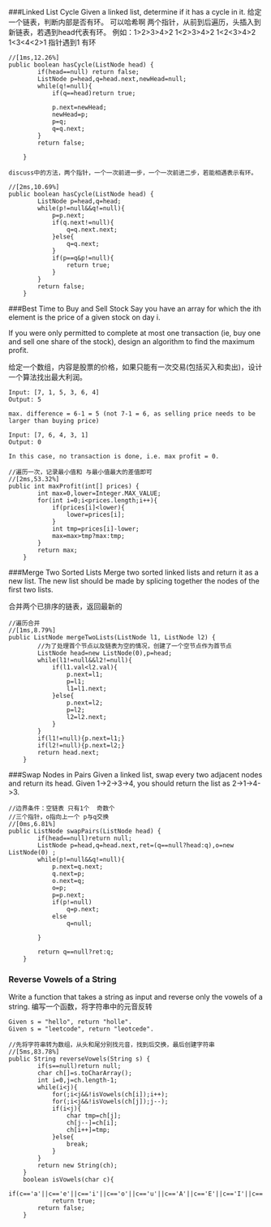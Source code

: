 ###Linked List Cycle
Given a linked list, determine if it has a cycle in it.
给定一个链表，判断内部是否有环。
	可以哈希啊
	两个指针，从前到后遍历，头插入到新链表，若遇到head代表有环。
	例如：1>2>3>4>2  1<2>3>4>2  1<2<3>4>2  1<3<4<2>1  指针遇到1 有环
```
//[1ms,12.26%]
public boolean hasCycle(ListNode head) {
        if(head==null) return false;
        ListNode p=head,q=head.next,newHead=null;
        while(q!=null){
            if(q==head)return true;
            
            p.next=newHead;
            newHead=p;
            p=q;
            q=q.next;
        }
        return false;
        
    }
```	

	discuss中的方法，两个指针，一个一次前进一步，一个一次前进二步，若能相遇表示有环。
```
//[2ms,10.69%]
public boolean hasCycle(ListNode head) {
        ListNode p=head,q=head;
        while(p!=null&&q!=null){
            p=p.next;
            if(q.next!=null){
                q=q.next.next;
            }else{
                q=q.next;
            }
            if(p==q&p!=null){
                return true;
            } 
        }
        return false;
    }
```


###Best Time to Buy and Sell Stock
Say you have an array for which the ith element is the price of a given stock on day i.

If you were only permitted to complete at most one transaction (ie, buy one and sell one share of the stock), design an algorithm to find the maximum profit.

给定一个数组，内容是股票的价格，如果只能有一次交易(包括买入和卖出)，设计一个算法找出最大利润。
```
Input: [7, 1, 5, 3, 6, 4]
Output: 5

max. difference = 6-1 = 5 (not 7-1 = 6, as selling price needs to be larger than buying price)

Input: [7, 6, 4, 3, 1]
Output: 0

In this case, no transaction is done, i.e. max profit = 0.
```

```
//遍历一次，记录最小值和 与最小值最大的差值即可
//[2ms,53.32%]
public int maxProfit(int[] prices) {
        int max=0,lower=Integer.MAX_VALUE;
        for(int i=0;i<prices.length;i++){
            if(prices[i]<lower){
                lower=prices[i];
            }
            int tmp=prices[i]-lower;
            max=max>tmp?max:tmp;
        }
        return max;
    }
```


###Merge Two Sorted Lists
Merge two sorted linked lists and return it as a new list. The new list should be made by splicing together the nodes of the first two lists.

合并两个已排序的链表，返回最新的

```
//遍历合并
//[1ms,8.79%]
public ListNode mergeTwoLists(ListNode l1, ListNode l2) {
		//为了处理首个节点以及链表为空的情况，创建了一个空节点作为首节点
        ListNode head=new ListNode(0),p=head;
        while(l1!=null&&l2!=null){
            if(l1.val<l2.val){
                p.next=l1;
                p=l1;
                l1=l1.next;
            }else{
                p.next=l2;
                p=l2;
                l2=l2.next;
            }
        }
        if(l1!=null){p.next=l1;}
        if(l2!=null){p.next=l2;}
        return head.next;
    }
```



###Swap Nodes in Pairs
Given a linked list, swap every two adjacent nodes and return its head.
Given 1->2->3->4, you should return the list as 2->1->4->3.

```
//边界条件：空链表 只有1个  奇数个
//三个指针，o指向上一个 p与q交换
//[0ms,6.81%]
public ListNode swapPairs(ListNode head) {
        if(head==null)return null;
        ListNode p=head,q=head.next,ret=(q==null?head:q),o=new ListNode(0) ;
        while(p!=null&&q!=null){
            p.next=q.next;
            q.next=p;
            o.next=q;
            o=p;
            p=p.next;
            if(p!=null)
                q=p.next;
            else
                q=null;
           
        }
        
        return q==null?ret:q;
    }
```


### Reverse Vowels of a String
Write a function that takes a string as input and reverse only the vowels of a string.
编写一个函数，将字符串中的元音反转
	
	Given s = "hello", return "holle".
	Given s = "leetcode", return "leotcede".
```
//先将字符串转为数组，从头和尾分别找元音，找到后交换，最后创建字符串
//[5ms,83.78%]
public String reverseVowels(String s) {
        if(s==null)return null;
        char ch[]=s.toCharArray();
        int i=0,j=ch.length-1;
        while(i<j){
            for(;i<j&&!isVowels(ch[i]);i++);
            for(;i<j&&!isVowels(ch[j]);j--);
            if(i<j){
                char tmp=ch[j];
                ch[j--]=ch[i];
                ch[i++]=tmp;
            }else{
                break;
            }
        }
        return new String(ch);
    }
    boolean isVowels(char c){
        if(c=='a'||c=='e'||c=='i'||c=='o'||c=='u'||c=='A'||c=='E'||c=='I'||c=='O'||c=='U')
            return true;
        return false;
    } 
```